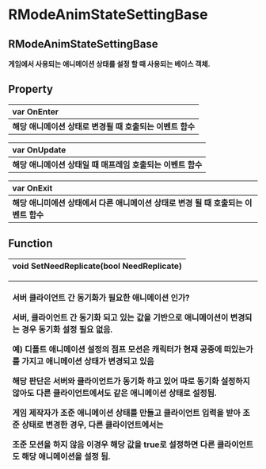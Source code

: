 # RModeAnimStateSettingBase

## **RModeAnimStateSettingBase**

**게임에서 사용되는 애니메이션 상태를 설정 할 때 사용되는 베이스 객체.**

## **Property**

| **var OnEnter** |
| :--- |
| **해당 애니메이션 상태로 변경될 때 호출되는 이벤트 함수** |

| **var OnUpdate** |
| :--- |
| **해당 애니메이션 상태일 때 매프레임 호출되는 이벤트 함수** |

| **var OnExit** |
| :--- |
| **해당 애니미에션 상태에서 다른 애니메이션 상태로 변경 될 때 호출되는 이벤트 함수** |


## **Function**

| **void SetNeedReplicate\(bool NeedReplicate\)** |
| :--- |


<table>
  <thead>
    <tr>
      <th style="text-align:left">
        <p><b>&#xC11C;&#xBC84; &#xD074;&#xB77C;&#xC774;&#xC5B8;&#xD2B8; &#xAC04; &#xB3D9;&#xAE30;&#xD654;&#xAC00; &#xD544;&#xC694;&#xD55C; &#xC560;&#xB2C8;&#xBA54;&#xC774;&#xC158; &#xC778;&#xAC00;?</b>
        </p>
        <p><b>&#xC11C;&#xBC84;, &#xD074;&#xB77C;&#xC774;&#xC5B8;&#xD2B8; &#xAC04; &#xB3D9;&#xAE30;&#xD654; &#xB418;&#xACE0; &#xC788;&#xB294; &#xAC12;&#xC744; &#xAE30;&#xBC18;&#xC73C;&#xB85C; &#xC560;&#xB2C8;&#xBA54;&#xC774;&#xC158;&#xC774; &#xBCC0;&#xACBD;&#xB418;&#xB294; &#xACBD;&#xC6B0; &#xB3D9;&#xAE30;&#xD654; &#xC124;&#xC815; &#xD544;&#xC694; &#xC5C6;&#xC74C;.</b>
        </p>
        <p><b>&#xC608;) &#xB514;&#xD3F4;&#xD2B8; &#xC560;&#xB2C8;&#xBA54;&#xC774;&#xC158; &#xC124;&#xC815;&#xC758; &#xC810;&#xD504; &#xBAA8;&#xC158;&#xC740; &#xCE90;&#xB9AD;&#xD130;&#xAC00; &#xD604;&#xC7AC; &#xACF5;&#xC911;&#xC5D0; &#xB5A0;&#xC788;&#xB294;&#xAC00;&#xB97C; &#xAC00;&#xC9C0;&#xACE0; &#xC560;&#xB2C8;&#xBA54;&#xC774;&#xC158; &#xC0C1;&#xD0DC;&#xAC00; &#xBCC0;&#xACBD;&#xB418;&#xACE0; &#xC788;&#xC74C;</b>
        </p>
        <p><b>&#xD574;&#xB2F9; &#xD310;&#xB2E8;&#xC740; &#xC11C;&#xBC84;&#xC640; &#xD074;&#xB77C;&#xC774;&#xC5B8;&#xD2B8;&#xAC00; &#xB3D9;&#xAE30;&#xD654; &#xD558;&#xACE0; &#xC788;&#xC5B4; &#xB530;&#xB85C; &#xB3D9;&#xAE30;&#xD654; &#xC124;&#xC815;&#xD558;&#xC9C0; &#xC54A;&#xC544;&#xB3C4; &#xB2E4;&#xB978; &#xD074;&#xB77C;&#xC774;&#xC5B8;&#xD2B8;&#xC5D0;&#xC11C;&#xB3C4; &#xAC19;&#xC740; &#xC560;&#xB2C8;&#xBA54;&#xC774;&#xC158; &#xC0C1;&#xD0DC;&#xB85C; &#xC124;&#xC815;&#xB428;.</b>
        </p>
        <p><b>&#xAC8C;&#xC784; &#xC81C;&#xC791;&#xC790;&#xAC00; &#xC870;&#xC900; &#xC560;&#xB2C8;&#xBA54;&#xC774;&#xC158; &#xC0C1;&#xD0DC;&#xB97C; &#xB9CC;&#xB4E4;&#xACE0; &#xD074;&#xB77C;&#xC774;&#xC5B8;&#xD2B8; &#xC785;&#xB825;&#xC744; &#xBC1B;&#xC544; &#xC870;&#xC900; &#xC0C1;&#xD0DC;&#xB85C; &#xBCC0;&#xACBD;&#xD55C; &#xACBD;&#xC6B0;, &#xB2E4;&#xB978; &#xD074;&#xB77C;&#xC774;&#xC5B8;&#xD2B8;&#xC5D0;&#xC11C;&#xB294;</b>
        </p>
        <p><b>&#xC870;&#xC900; &#xBAA8;&#xC158;&#xC744; &#xD558;&#xC9C0; &#xC54A;&#xC74C; &#xC774;&#xACBD;&#xC6B0; &#xD574;&#xB2F9; &#xAC12;&#xC744; true&#xB85C; &#xC124;&#xC815;&#xD558;&#xBA74; &#xB2E4;&#xB978; &#xD074;&#xB77C;&#xC774;&#xC5B8;&#xD2B8;&#xB3C4; &#xD574;&#xB2F9; &#xC560;&#xB2C8;&#xBA54;&#xC774;&#xC158;&#xC744; &#xC124;&#xC815; &#xB428;.</b>
        </p>
      </th>
    </tr>
  </thead>
  <tbody></tbody>
</table>